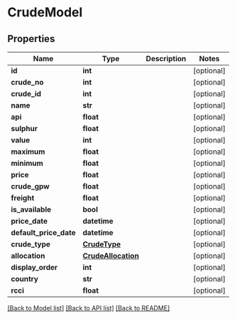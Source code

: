# CrudeModel

## Properties
Name | Type | Description | Notes
------------ | ------------- | ------------- | -------------
**id** | **int** |  | [optional] 
**crude_no** | **int** |  | [optional] 
**crude_id** | **int** |  | [optional] 
**name** | **str** |  | [optional] 
**api** | **float** |  | [optional] 
**sulphur** | **float** |  | [optional] 
**value** | **int** |  | [optional] 
**maximum** | **float** |  | [optional] 
**minimum** | **float** |  | [optional] 
**price** | **float** |  | [optional] 
**crude_gpw** | **float** |  | [optional] 
**freight** | **float** |  | [optional] 
**is_available** | **bool** |  | [optional] 
**price_date** | **datetime** |  | [optional] 
**default_price_date** | **datetime** |  | [optional] 
**crude_type** | [**CrudeType**](CrudeType.md) |  | [optional] 
**allocation** | [**CrudeAllocation**](CrudeAllocation.md) |  | [optional] 
**display_order** | **int** |  | [optional] 
**country** | **str** |  | [optional] 
**rcci** | **float** |  | [optional] 

[[Back to Model list]](../README.md#documentation-for-models) [[Back to API list]](../README.md#documentation-for-api-endpoints) [[Back to README]](../README.md)

